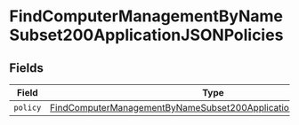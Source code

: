 # FindComputerManagementByNameSubset200ApplicationJSONPolicies


## Fields

| Field                                                                                                                                                               | Type                                                                                                                                                                | Required                                                                                                                                                            | Description                                                                                                                                                         |
| ------------------------------------------------------------------------------------------------------------------------------------------------------------------- | ------------------------------------------------------------------------------------------------------------------------------------------------------------------- | ------------------------------------------------------------------------------------------------------------------------------------------------------------------- | ------------------------------------------------------------------------------------------------------------------------------------------------------------------- |
| `policy`                                                                                                                                                            | [FindComputerManagementByNameSubset200ApplicationJSONPoliciesPolicy](../../models/operations/findcomputermanagementbynamesubset200applicationjsonpoliciespolicy.md) | :heavy_minus_sign:                                                                                                                                                  | N/A                                                                                                                                                                 |